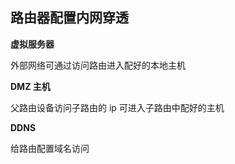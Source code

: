 ## 路由器配置内网穿透

**虚拟服务器**

外部网络可通过访问路由进入配好的本地主机

**DMZ 主机**

父路由设备访问子路由的 ip 可进入子路由中配好的主机

**DDNS**

给路由配置域名访问
